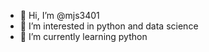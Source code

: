 - 👋 Hi, I’m @mjs3401
- 👀 I’m interested in python and data science
- 🌱 I’m currently learning python


<!---
mjs3401/mjs3401 is a ✨ special ✨ repository because its `README.md` (this file) appears on your GitHub profile.
You can click the Preview link to take a look at your changes.
--->

